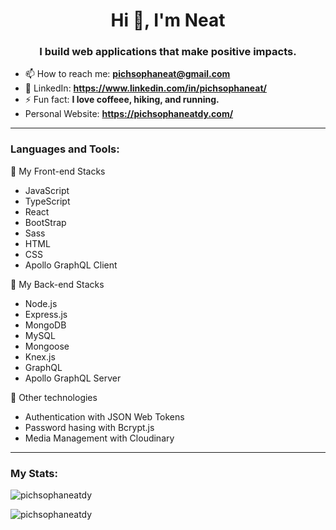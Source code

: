 <h1 align="center">Hi 👋, I'm Neat</h1>
<h3 align="center">I build web applications that make positive impacts.</h3>

- 📫 How to reach me: **pichsophaneat@gmail.com**
- 🔗 LinkedIn: **https://www.linkedin.com/in/pichsophaneat/**
- ⚡ Fun fact: **I love coffeee, hiking, and running.**
- Personal Website: **https://pichsophaneatdy.com/**

<p align="left">
</p>

---

<h3 align="left">Languages and Tools:</h3>
<p>📍 My Front-end Stacks</p>
<ul>
  <li>JavaScript</li>
  <li>TypeScript</li>
  <li>React</li>
  <li>BootStrap</li>
  <li>Sass</li>
  <li>HTML</li>
  <li>CSS</li>
  <li>Apollo GraphQL Client</li>
</ul>
<p>📍 My Back-end Stacks</p>
<ul>
  <li>Node.js</li>
  <li>Express.js</li>
  <li>MongoDB</li>
  <li>MySQL</li>
  <li>Mongoose</li>
  <li>Knex.js</li>
  <li>GraphQL</li>
  <li>Apollo GraphQL Server</li>
</ul>
<p>📍 Other technologies</p>
<ul>
  <li>Authentication with JSON Web Tokens</li>
  <li>Password hasing with Bcrypt.js</li>
  <li>Media Management with Cloudinary</li>
</ul>

---

<h3 align="left">My Stats:</h3>
<p><img align="center" src="https://github-readme-stats.vercel.app/api/top-langs?username=pichsophaneatdy&show_icons=true&locale=en&layout=compact" alt="pichsophaneatdy" /></p>

<p><img align="center" src="https://github-readme-streak-stats.herokuapp.com/?user=pichsophaneatdy&" alt="pichsophaneatdy" /></p>

